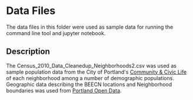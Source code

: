 # Data Files

The data files in this folder were used as sample data for running the command line tool and jupyter notebook.

## Description

The Census_2010_Data_Cleanedup_Neighborhoods2.csv was used as sample population data from the City of Portland's [Community & Civic Life](https://www.portlandoregon.gov/civic/56897) of each neighborhood among a number of demographic populations. Geographic data describing the BEECN locations and Neighborhood boundaries was used from [Portland Open Data](http://gis-pdx.opendata.arcgis.com/).